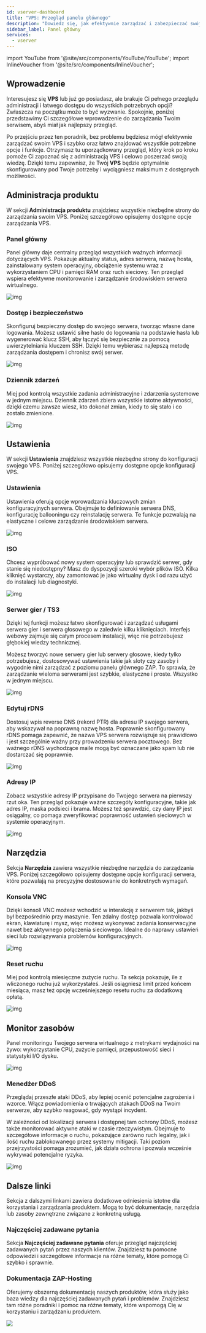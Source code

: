 ```yaml
---
id: vserver-dashboard
title: "VPS: Przegląd panelu głównego"
description: "Dowiedz się, jak efektywnie zarządzać i zabezpieczać swój VPS dzięki przejrzystemu przeglądowi kluczowych funkcji i opcji → Sprawdź teraz"
sidebar_label: Panel główny
services:
  - vserver
---
```


import YouTube from '@site/src/components/YouTube/YouTube';
import InlineVoucher from '@site/src/components/InlineVoucher';

## Wprowadzenie

Interesujesz się **VPS** lub już go posiadasz, ale brakuje Ci pełnego przeglądu administracji i łatwego dostępu do wszystkich potrzebnych opcji? Zwłaszcza na początku może to być wyzwanie. Spokojnie, poniżej przedstawimy Ci szczegółowe wprowadzenie do zarządzania Twoim serwisem, abyś miał jak najlepszy przegląd.

Po przejściu przez ten poradnik, bez problemu będziesz mógł efektywnie zarządzać swoim VPS i szybko oraz łatwo znajdować wszystkie potrzebne opcje i funkcje. Otrzymasz tu uporządkowany przegląd, który krok po kroku pomoże Ci zapoznać się z administracją VPS i celowo poszerzać swoją wiedzę. Dzięki temu zapewnisz, że Twój **VPS** będzie optymalnie skonfigurowany pod Twoje potrzeby i wyciągniesz maksimum z dostępnych możliwości.



## Administracja produktu

W sekcji **Administracja produktu** znajdziesz wszystkie niezbędne strony do zarządzania swoim VPS. Poniżej szczegółowo opisujemy dostępne opcje zarządzania VPS.



### Panel główny

Panel główny daje centralny przegląd wszystkich ważnych informacji dotyczących VPS. Pokazuje aktualny status, adres serwera, nazwę hosta, zainstalowany system operacyjny, obciążenie systemu wraz z wykorzystaniem CPU i pamięci RAM oraz ruch sieciowy. Ten przegląd wspiera efektywne monitorowanie i zarządzanie środowiskiem serwera wirtualnego.

![img](https://screensaver01.zap-hosting.com/index.php/s/JfJKCwtG9opJZ2H/preview)



### Dostęp i bezpieczeństwo

Skonfiguruj bezpieczny dostęp do swojego serwera, tworząc własne dane logowania. Możesz ustawić silne hasło do logowania na podstawie hasła lub wygenerować klucz SSH, aby łączyć się bezpiecznie za pomocą uwierzytelniania kluczem SSH. Dzięki temu wybierasz najlepszą metodę zarządzania dostępem i chronisz swój serwer.

![img](https://screensaver01.zap-hosting.com/index.php/s/KR2KBzfm7kre6mN/preview)



### Dziennik zdarzeń

Miej pod kontrolą wszystkie zadania administracyjne i zdarzenia systemowe w jednym miejscu. Dziennik zdarzeń zbiera wszystkie istotne aktywności, dzięki czemu zawsze wiesz, kto dokonał zmian, kiedy to się stało i co zostało zmienione.

![img](https://screensaver01.zap-hosting.com/index.php/s/w9AHMNnPtBtZY2L/preview)



## Ustawienia

W sekcji **Ustawienia** znajdziesz wszystkie niezbędne strony do konfiguracji swojego VPS. Poniżej szczegółowo opisujemy dostępne opcje konfiguracji VPS.

### Ustawienia

Ustawienia oferują opcje wprowadzania kluczowych zmian konfiguracyjnych serwera. Obejmuje to definiowanie serwera DNS, konfigurację ballooningu czy reinstalację serwera. Te funkcje pozwalają na elastyczne i celowe zarządzanie środowiskiem serwera.

![img](https://screensaver01.zap-hosting.com/index.php/s/esY87qKYozR4mj9/preview)



### ISO

Chcesz wypróbować nowy system operacyjny lub sprawdzić serwer, gdy stanie się niedostępny? Masz do dyspozycji szeroki wybór plików ISO. Kilka kliknięć wystarczy, aby zamontować je jako wirtualny dysk i od razu użyć do instalacji lub diagnostyki.

![img](https://screensaver01.zap-hosting.com/index.php/s/Ti4CNm3qp8ka6Tw/preview)

### Serwer gier / TS3

Dzięki tej funkcji możesz łatwo skonfigurować i zarządzać usługami serwera gier i serwera głosowego w zaledwie kilku kliknięciach. Interfejs webowy zajmuje się całym procesem instalacji, więc nie potrzebujesz głębokiej wiedzy technicznej.

Możesz tworzyć nowe serwery gier lub serwery głosowe, kiedy tylko potrzebujesz, dostosowywać ustawienia takie jak sloty czy zasoby i wygodnie nimi zarządzać z poziomu panelu głównego ZAP. To sprawia, że zarządzanie wieloma serwerami jest szybkie, elastyczne i proste. Wszystko w jednym miejscu.

![img](https://screensaver01.zap-hosting.com/index.php/s/dQ6d8LctpNcsd6H/preview)



### Edytuj rDNS

Dostosuj wpis reverse DNS (rekord PTR) dla adresu IP swojego serwera, aby wskazywał na poprawną nazwę hosta. Poprawnie skonfigurowany rDNS pomaga zapewnić, że nazwa VPS serwera rozwiązuje się prawidłowo i jest szczególnie ważny przy prowadzeniu serwera pocztowego. Bez ważnego rDNS wychodzące maile mogą być oznaczane jako spam lub nie dostarczać się poprawnie.

![img](https://screensaver01.zap-hosting.com/index.php/s/jmG7RJHoA22dtpx/preview)



### Adresy IP

Zobacz wszystkie adresy IP przypisane do Twojego serwera na pierwszy rzut oka. Ten przegląd pokazuje ważne szczegóły konfiguracyjne, takie jak adres IP, maska podsieci i brama. Możesz też sprawdzić, czy dany IP jest osiągalny, co pomaga zweryfikować poprawność ustawień sieciowych w systemie operacyjnym.

![img](https://screensaver01.zap-hosting.com/index.php/s/8gWkFMJFpBPNwiW/preview)



## Narzędzia

Sekcja **Narzędzia** zawiera wszystkie niezbędne narzędzia do zarządzania VPS. Poniżej szczegółowo opisujemy dostępne opcje konfiguracji serwera, które pozwalają na precyzyjne dostosowanie do konkretnych wymagań.

### Konsola VNC

Dzięki konsoli VNC możesz wchodzić w interakcję z serwerem tak, jakbyś był bezpośrednio przy maszynie. Ten zdalny dostęp pozwala kontrolować ekran, klawiaturę i mysz, więc możesz wykonywać zadania konserwacyjne nawet bez aktywnego połączenia sieciowego. Idealne do naprawy ustawień sieci lub rozwiązywania problemów konfiguracyjnych.

![img](https://screensaver01.zap-hosting.com/index.php/s/pdiHAkFJGYTmdjp/download)

### Reset ruchu

Miej pod kontrolą miesięczne zużycie ruchu. Ta sekcja pokazuje, ile z wliczonego ruchu już wykorzystałeś. Jeśli osiągniesz limit przed końcem miesiąca, masz też opcję wcześniejszego resetu ruchu za dodatkową opłatą.

![img](https://screensaver01.zap-hosting.com/index.php/s/AjQ7xFjGBHLBJY7/preview)



## Monitor zasobów

Panel monitoringu Twojego serwera wirtualnego z metrykami wydajności na żywo: wykorzystanie CPU, zużycie pamięci, przepustowość sieci i statystyki I/O dysku.

![img](https://screensaver01.zap-hosting.com/index.php/s/aQWRa6yEbF7BbEC/preview)





### Menedżer DDoS

Przeglądaj przeszłe ataki DDoS, aby lepiej ocenić potencjalne zagrożenia i wzorce. Włącz powiadomienia o trwających atakach DDoS na Twoim serwerze, aby szybko reagować, gdy wystąpi incydent.

W zależności od lokalizacji serwera i dostępnej tam ochrony DDoS, możesz także monitorować aktywne ataki w czasie rzeczywistym. Obejmuje to szczegółowe informacje o ruchu, pokazujące zarówno ruch legalny, jak i ilość ruchu zablokowanego przez systemy mitigacji. Taki poziom przejrzystości pomaga zrozumieć, jak działa ochrona i pozwala wcześnie wykrywać potencjalne ryzyka.

![img](https://screensaver01.zap-hosting.com/index.php/s/ScCCCY52CMLgfyE/preview)





## Dalsze linki
Sekcja z dalszymi linkami zawiera dodatkowe odniesienia istotne dla korzystania i zarządzania produktem. Mogą to być dokumentacje, narzędzia lub zasoby zewnętrzne związane z konkretną usługą.

### Najczęściej zadawane pytania
Sekcja **Najczęściej zadawane pytania** oferuje przegląd najczęściej zadawanych pytań przez naszych klientów. Znajdziesz tu pomocne odpowiedzi i szczegółowe informacje na różne tematy, które pomogą Ci szybko i sprawnie.

### Dokumentacja ZAP-Hosting
Oferujemy obszerną dokumentację naszych produktów, która służy jako baza wiedzy dla najczęściej zadawanych pytań i problemów. Znajdziesz tam różne poradniki i pomoc na różne tematy, które wspomogą Cię w korzystaniu i zarządzaniu produktem.

![](https://screensaver01.zap-hosting.com/index.php/s/n48ct6aZBrNq7eT/preview)


<InlineVoucher />